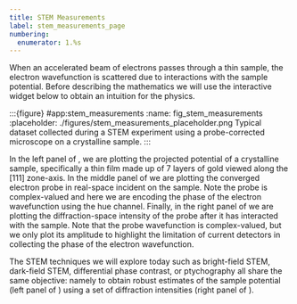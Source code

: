 ```yaml
---
title: STEM Measurements
label: stem_measurements_page
numbering:
  enumerator: 1.%s
---
```


When an accelerated beam of electrons passes through a thin sample, the electron wavefunction is scattered due to interactions with the sample potential. Before describing the mathematics we will use the interactive widget below to obtain an intuition for the physics.

:::{figure} #app:stem_measurements
:name: fig_stem_measurements
:placeholder: ./figures/stem_measurements_placeholder.png
Typical dataset collected during a STEM experiment using a probe-corrected microscope on a crystalline sample.
:::

In the left panel of [](#fig_stem_measurements), we are plotting the projected potential of a crystalline sample, specifically a thin film made up of 7 layers of gold viewed along the [111] zone-axis.
In the middle panel of [](#fig_stem_measurements) we are plotting the converged electron probe in real-space incident on the sample.
Note the probe is complex-valued and here we are encoding the phase of the electron wavefunction using the hue channel.
Finally, in the right panel of [](#fig_stem_measurements) we are plotting the diffraction-space intensity of the probe after it has interacted with the sample.
Note that the probe wavefunction is complex-valued, but we only plot its amplitude to highlight the limitation of current detectors in collecting the phase of the electron wavefunction.

The STEM techniques we will explore today such as bright-field STEM, dark-field STEM, differential phase contrast, or ptychography all share the same objective: namely to obtain robust estimates of the sample potential (left panel of [](#fig_stem_measurements)) using a set of diffraction intensities (right panel of [](#fig_stem_measurements)).
